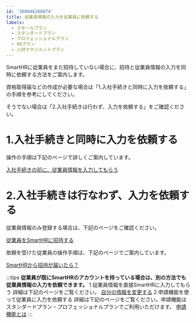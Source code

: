 ```yaml
---
id: '360046260874'
title: 従業員情報の入力を従業員に依頼する
labels:
  - スモールプラン
  - スタンダードプラン
  - プロフェッショナルプラン
  - ¥0プラン
  - 人材マネジメントプラン
---
```

SmartHRに従業員をまだ招待していない場合に、招待と従業員情報の入力を同時に依頼する方法をご案内します。

資格取得届などの作成が必要な場合は「1.入社手続きと同時に入力を依頼する」の手順を参考にしてください。

そうでない場合は「2.入社手続きは行わず、入力を依頼する」をご確認ください。

# 1.入社手続きと同時に入力を依頼する

操作の手順は下記のページで詳しくご案内しています。

[入社手続きの前に、従業員情報を入力してもらう](https://knowledge.smarthr.jp/hc/ja/articles/360026265893-%E5%85%A5%E7%A4%BE%E6%89%8B%E7%B6%9A%E3%81%8D%E3%81%AE%E5%89%8D%E3%81%AB-%E5%BE%93%E6%A5%AD%E5%93%A1%E6%9C%AC%E4%BA%BA%E3%81%AB%E6%83%85%E5%A0%B1%E3%82%92%E5%85%A5%E5%8A%9B%E3%81%97%E3%81%A6%E3%82%82%E3%82%89%E3%81%86)

# 2.入社手続きは行なわず、入力を依頼する

従業員情報のみ登録する場合は、下記のページをご確認ください。

[従業員をSmartHRに招待する](https://knowledge.smarthr.jp/hc/ja/articles/360026264133)

依頼を受けた従業員の操作手順は、下記のページでご案内しています。

[SmartHRから招待が届いたら？](https://knowledge.smarthr.jp/hc/ja/articles/360026266053)

:::tips
**従業員が既にSmartHRのアカウントを持っている場合は、別の方法でも従業員情報の入力を依頼できます。**
1.従業員情報を直接SmartHRに入力してもらう
詳細は下記のページをご覧ください。
[自分の情報を変更する](https://knowledge.smarthr.jp/hc/ja/articles/360026266333)
2.申請機能を使って従業員に入力を依頼する
詳細は下記のページをご覧ください。申請機能はスタンダードプラン・プロフェッショナルプランでご利用いただけます。
[申請機能とは](https://knowledge.smarthr.jp/hc/ja/articles/360026103894)
:::
